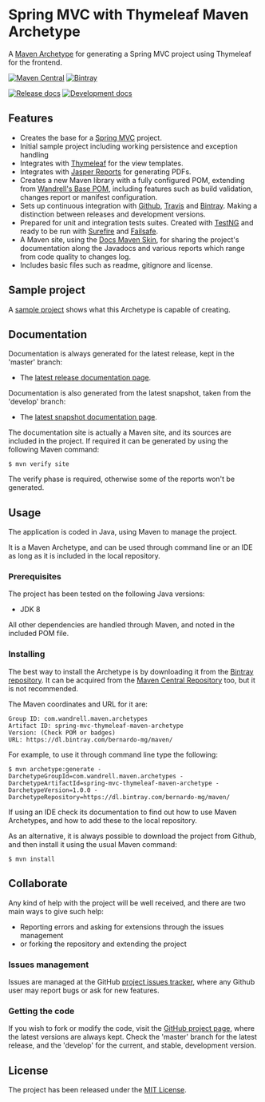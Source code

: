 # Spring MVC with Thymeleaf Maven Archetype

A [Maven Archetype][maven-archetype] for generating a Spring MVC project using Thymeleaf for the frontend.

[![Maven Central](https://img.shields.io/maven-central/v/com.wandrell.maven.archetypes/spring-mvc-thymeleaf-maven-archetype.svg)][maven-repo]
[![Bintray](https://api.bintray.com/packages/bernardo-mg/maven/spring-mvc-thymeleaf-maven-archetype/images/download.svg)][bintray-repo]

[![Release docs](https://img.shields.io/badge/docs-release-blue.svg)][site-release]
[![Development docs](https://img.shields.io/badge/docs-develop-blue.svg)][site-develop]

## Features

- Creates the base for a [Spring MVC][spring-mvc] project.
- Initial sample project including working persistence and exception handling
- Integrates with [Thymeleaf][thymeleaf] for the view templates.
- Integrates with [Jasper Reports][jasper] for generating PDFs.
- Creates a new Maven library with a fully configured POM, extending from [Wandrell's Base POM][base-pom], including features such as build validation, changes report or manifest configuration.
- Sets up continuous integration with [Github][github], [Travis][travis] and [Bintray][bintray]. Making a distinction between releases and development versions.
- Prepared for unit and integration tests suites. Created with [TestNG][testng] and ready to be run with [Surefire][surefire] and [Failsafe][failsafe].
- A Maven site, using the [Docs Maven Skin][docs-skin], for sharing the project's documentation along the Javadocs and various reports which range from code quality to changes log.
- Includes basic files such as readme, gitignore and license.

## Sample project

A [sample project][sample-project] shows what this Archetype is capable of creating.

## Documentation

Documentation is always generated for the latest release, kept in the 'master' branch:

- The [latest release documentation page][site-release].

Documentation is also generated from the latest snapshot, taken from the 'develop' branch:

- The [latest snapshot documentation page][site-develop].

The documentation site is actually a Maven site, and its sources are included in the project. If required it can be generated by using the following Maven command:

```
$ mvn verify site
```

The verify phase is required, otherwise some of the reports won't be generated.

## Usage

The application is coded in Java, using Maven to manage the project.

It is a Maven Archetype, and can be used through command line or an IDE as long as it is included in the local repository.

### Prerequisites

The project has been tested on the following Java versions:
* JDK 8

All other dependencies are handled through Maven, and noted in the included POM file.

### Installing

The best way to install the Archetype is by downloading it from the [Bintray repository][bintray-repo]. It can be acquired from the [Maven Central Repository][maven-repo] too, but it is not recommended.

The Maven coordinates and URL for it are:

```
Group ID: com.wandrell.maven.archetypes
Artifact ID: spring-mvc-thymeleaf-maven-archetype
Version: (Check POM or badges)
URL: https://dl.bintray.com/bernardo-mg/maven/
```

For example, to use it through command line type the following:

```
$ mvn archetype:generate -DarchetypeGroupId=com.wandrell.maven.archetypes -DarchetypeArtifactId=spring-mvc-thymeleaf-maven-archetype -DarchetypeVersion=1.0.0 -DarchetypeRepository=https://dl.bintray.com/bernardo-mg/maven/
```

If using an IDE check its documentation to find out how to use Maven Archetypes, and how to add these to the local repository.

As an alternative, it is always possible to download the project from Github, and then install it using the usual Maven command:

```
$ mvn install
```

## Collaborate

Any kind of help with the project will be well received, and there are two main ways to give such help:

- Reporting errors and asking for extensions through the issues management
- or forking the repository and extending the project

### Issues management

Issues are managed at the GitHub [project issues tracker][issues], where any Github user may report bugs or ask for new features.

### Getting the code

If you wish to fork or modify the code, visit the [GitHub project page][scm], where the latest versions are always kept. Check the 'master' branch for the latest release, and the 'develop' for the current, and stable, development version.

## License
The project has been released under the [MIT License][license].

[bintray-repo]: https://bintray.com/bernardo-mg/maven/spring-mvc-thymeleaf-maven-archetype/view
[maven-repo]: http://mvnrepository.com/artifact/com.wandrell.maven.archetypes/spring-mvc-thymeleaf-maven-archetype
[testng]: http://testng.org
[issues]: https://github.com/Bernardo-MG/spring-mvc-thymeleaf-maven-archetype/issues
[license]: http://www.opensource.org/licenses/mit-license.php
[scm]: http://github.com/Bernardo-MG/spring-mvc-thymeleaf-maven-archetype
[site-develop]: http://docs.wandrell.com/development/maven/spring-mvc-thymeleaf-maven-archetype
[site-release]: http://docs.wandrell.com/maven/spring-mvc-thymeleaf-maven-archetype

[maven-archetype]: https://maven.apache.org/guides/introduction/introduction-to-archetypes.html

[sample-project]: https://github.com/Bernardo-MG/spring-mvc-thymeleaf-maven-archetype-example

[spring-mvc]: https://spring.io/
[thymeleaf]: http://www.thymeleaf.org/

[jasper]: http://community.jaspersoft.com/

[docs-skin]: https://github.com/Bernardo-MG/docs-maven-skin
[base-pom]: https://github.com/Bernardo-MG/base-pom

[github]: https://github.com/
[bintray]: https://bintray.com/
[travis]: https://travis-ci.org

[surefire]: https://maven.apache.org/surefire/maven-surefire-plugin/
[failsafe]: https://maven.apache.org/surefire/maven-failsafe-plugin/

